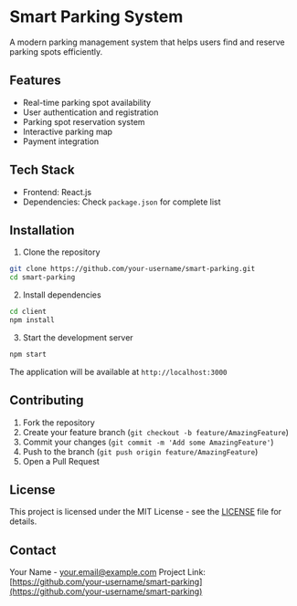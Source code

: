 # Smart Parking System

A modern parking management system that helps users find and reserve parking spots efficiently.

## Features

- Real-time parking spot availability
- User authentication and registration
- Parking spot reservation system
- Interactive parking map
- Payment integration

## Tech Stack

- Frontend: React.js
- Dependencies: Check `package.json` for complete list

## Installation

1. Clone the repository
```bash
git clone https://github.com/your-username/smart-parking.git
cd smart-parking
```

2. Install dependencies
```bash
cd client
npm install
```

3. Start the development server
```bash
npm start
```

The application will be available at `http://localhost:3000`

## Contributing

1. Fork the repository
2. Create your feature branch (`git checkout -b feature/AmazingFeature`)
3. Commit your changes (`git commit -m 'Add some AmazingFeature'`)
4. Push to the branch (`git push origin feature/AmazingFeature`)
5. Open a Pull Request

## License

This project is licensed under the MIT License - see the [LICENSE](LICENSE) file for details.

## Contact

Your Name - your.email@example.com
Project Link: [https://github.com/your-username/smart-parking](https://github.com/your-username/smart-parking) 